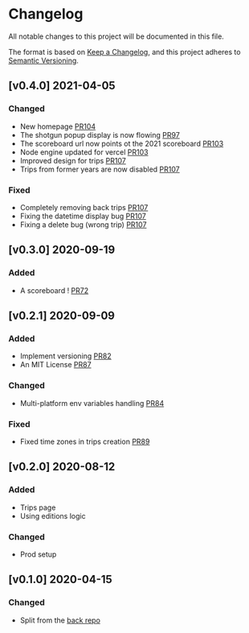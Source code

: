 # Changelog

All notable changes to this project will be documented in this file.

The format is based on [Keep a Changelog](https://keepachangelog.com/en/1.0.0/),
and this project adheres to [Semantic Versioning](https://semver.org/spec/v2.0.0.html).

## [v0.4.0] 2021-04-05

### Changed
- New homepage [PR104](https://github.com/TanguyLe/HoulgateFestFront/pull/104)
- The shotgun popup display is now flowing [PR97](https://github.com/TanguyLe/HoulgateFestFront/pull/97)
- The scoreboard url now points ot the 2021 scoreboard [PR103](https://github.com/TanguyLe/HoulgateFestFront/pull/103)
- Node engine updated for vercel [PR103](https://github.com/TanguyLe/HoulgateFestFront/pull/103)
- Improved design for trips [PR107](https://github.com/TanguyLe/HoulgateFestFront/pull/107)
- Trips from former years are now disabled [PR107](https://github.com/TanguyLe/HoulgateFestFront/pull/107)
### Fixed
- Completely removing back trips [PR107](https://github.com/TanguyLe/HoulgateFestFront/pull/107)
- Fixing the datetime display bug [PR107](https://github.com/TanguyLe/HoulgateFestFront/pull/107)
- Fixing a delete bug (wrong trip) [PR107](https://github.com/TanguyLe/HoulgateFestFront/pull/107)


## [v0.3.0] 2020-09-19

### Added
- A scoreboard ! [PR72](https://github.com/TanguyLe/HoulgateFestFront/pull/72)


## [v0.2.1] 2020-09-09

### Added
- Implement versioning [PR82](https://github.com/TanguyLe/HoulgateFestBack/pull/82)
- An MIT License [PR87](https://github.com/TanguyLe/HoulgateFestBack/pull/87)

### Changed
- Multi-platform env variables handling [PR84](https://github.com/TanguyLe/HoulgateFestBack/pull/84)

### Fixed
-   Fixed time zones in trips creation [PR89](https://github.com/TanguyLe/HoulgateFestBack/pull/89)


## [v0.2.0] 2020-08-12

### Added
-   Trips page
-   Using editions logic

### Changed
-   Prod setup


## [v0.1.0] 2020-04-15

### Changed
-   Split from the [back repo](https://github.com/TanguyLe/HoulgateFestBack)
